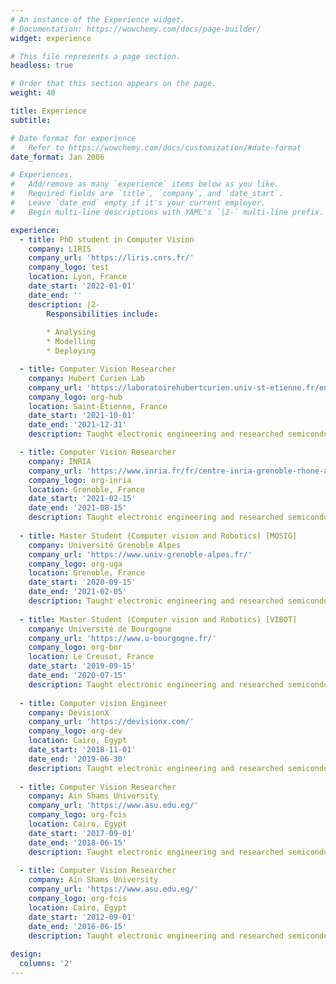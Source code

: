 ```yaml
---
# An instance of the Experience widget.
# Documentation: https://wowchemy.com/docs/page-builder/
widget: experience

# This file represents a page section.
headless: true

# Order that this section appears on the page.
weight: 40

title: Experience
subtitle:

# Date format for experience
#   Refer to https://wowchemy.com/docs/customization/#date-format
date_format: Jan 2006

# Experiences.
#   Add/remove as many `experience` items below as you like.
#   Required fields are `title`, `company`, and `date_start`.
#   Leave `date_end` empty if it's your current employer.
#   Begin multi-line descriptions with YAML's `|2-` multi-line prefix.

experience:
  - title: PhD student in Computer Vision 
    company: LIRIS
    company_url: 'https://liris.cnrs.fr/'
    company_logo: test
    location: Lyon, France
    date_start: '2022-01-01'
    date_end: ''
    description: |2-
        Responsibilities include:
        
        * Analysing
        * Modelling
        * Deploying

  - title: Computer Vision Researcher 
    company: Hubert Curien Lab 
    company_url: 'https://laboratoirehubertcurien.univ-st-etienne.fr/en/index.html'
    company_logo: org-hub
    location: Saint-Étienne, France
    date_start: '2021-10-01'
    date_end: '2021-12-31'
    description: Taught electronic engineering and researched semiconductor physics.

  - title: Computer Vision Researcher 
    company: INRIA 
    company_url: 'https://www.inria.fr/fr/centre-inria-grenoble-rhone-alpes'
    company_logo: org-inria
    location: Grenoble, France
    date_start: '2021-02-15'
    date_end: '2021-08-15'
    description: Taught electronic engineering and researched semiconductor physics.
    
  - title: Master Student (Computer vision and Robotics) [MOSIG]
    company: Université Grenoble Alpes 
    company_url: 'https://www.univ-grenoble-alpes.fr/'
    company_logo: org-uga
    location: Grenoble, France
    date_start: '2020-09-15'
    date_end: '2021-02-05'
    description: Taught electronic engineering and researched semiconductor physics.
    
  - title: Master Student (Computer vision and Robotics) [VIBOT] 
    company: Université de Bourgogne 
    company_url: 'https://www.u-bourgogne.fr/'
    company_logo: org-bor
    location: Le Creusot, France
    date_start: '2019-09-15'
    date_end: '2020-07-15'
    description: Taught electronic engineering and researched semiconductor physics.
    
  - title: Computer vision Engineer 
    company: DevisionX 
    company_url: 'https://devisionx.com/'
    company_logo: org-dev
    location: Cairo, Egypt
    date_start: '2018-11-01'
    date_end: '2019-06-30'
    description: Taught electronic engineering and researched semiconductor physics.
        
  - title: Computer Vision Researcher 
    company: Ain Shams University 
    company_url: 'https://www.asu.edu.eg/'
    company_logo: org-fcis
    location: Cairo, Egypt
    date_start: '2017-09-01'
    date_end: '2018-06-15'
    description: Taught electronic engineering and researched semiconductor physics.
        
  - title: Computer Vision Researcher 
    company: Ain Shams University 
    company_url: 'https://www.asu.edu.eg/'
    company_logo: org-fcis
    location: Cairo, Egypt
    date_start: '2012-09-01'
    date_end: '2016-06-15'
    description: Taught electronic engineering and researched semiconductor physics.
    
design:
  columns: '2'
---
```

